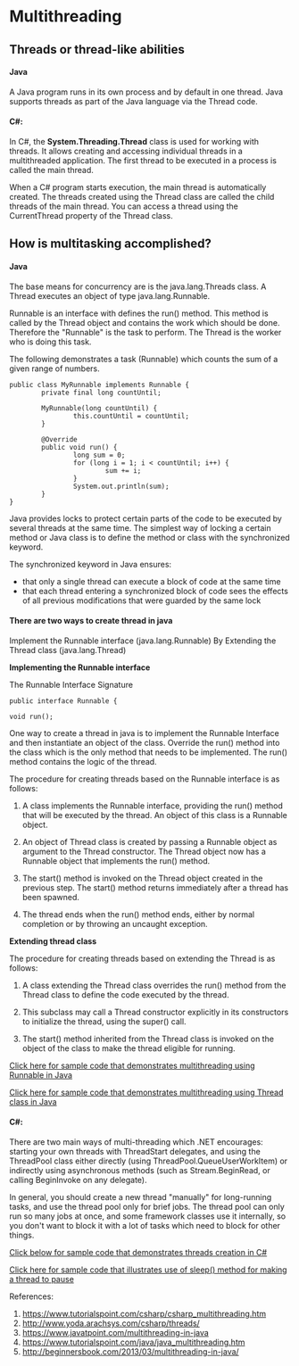 # Multithreading


##	Threads or thread-like abilities
#### Java
A Java program runs in its own process and by default in one thread. Java supports threads as part of the Java language via the Thread code.

#### C#:
In C#, the **System.Threading.Thread** class is used for working with threads. It allows creating and accessing individual threads in a multithreaded application. The first thread to be executed in a process is called the main thread.

When a C# program starts execution, the main thread is automatically created. The threads created using the Thread class are called the child threads of the main thread. You can access a thread using the CurrentThread property of the Thread class.

##	How is multitasking accomplished?
#### Java
The base means for concurrency are is the java.lang.Threads class. A Thread executes an object of type java.lang.Runnable.

Runnable is an interface with defines the run() method. This method is called by the Thread object and contains the work which should be done. Therefore the "Runnable" is the task to perform. The Thread is the worker who is doing this task.

The following demonstrates a task (Runnable) which counts the sum of a given range of numbers.

```
public class MyRunnable implements Runnable {
        private final long countUntil;

        MyRunnable(long countUntil) {
                this.countUntil = countUntil;
        }

        @Override
        public void run() {
                long sum = 0;
                for (long i = 1; i < countUntil; i++) {
                        sum += i;
                }
                System.out.println(sum);
        }
}
```

Java provides locks to protect certain parts of the code to be executed by several threads at the same time. The simplest way of locking a certain method or Java class is to define the method or class with the synchronized keyword.

The synchronized keyword in Java ensures:

- that only a single thread can execute a block of code at the same time
- that each thread entering a synchronized block of code sees the effects of all previous modifications that were guarded by the same lock


#### There are two ways to create thread in java

Implement the Runnable interface (java.lang.Runnable)
By Extending the Thread class (java.lang.Thread)


**Implementing the Runnable interface**

The Runnable Interface Signature

```
public interface Runnable {

void run();
```

One way to create a thread in java is to implement the Runnable Interface and then instantiate an object of the class. Override the run() method into the class which is the only method that needs to be implemented. The run() method contains the logic of the thread.

The procedure for creating threads based on the Runnable interface is as follows:

1. A class implements the Runnable interface, providing the run() method that will be executed by the thread. An object of this class is a Runnable object.

2. An object of Thread class is created by passing a Runnable object as argument to the Thread constructor. The Thread object now has a Runnable object that implements the run() method.

3. The start() method is invoked on the Thread object created in the previous step. The start() method returns immediately after a thread has been spawned.

4. The thread ends when the run() method ends, either by normal completion or by throwing an uncaught exception.


**Extending thread class**

The procedure for creating threads based on extending the Thread is as follows:

1. A class extending the Thread class overrides the run() method from the Thread class to define the code executed by the thread.

2. This subclass may call a Thread constructor explicitly in its constructors to initialize the thread, using the super() call.

3. The start() method inherited from the Thread class is invoked on the object of the class to make the thread eligible for running.

[Click here for sample code that demonstrates multithreading using Runnable in Java](multithreading/implementingRunnable.java)

[Click here for sample code that demonstrates multithreading using Thread class in Java](multithreading/extendingThread.java)


#### C#:
There are two main ways of multi-threading which .NET encourages: starting your own threads with ThreadStart delegates, and using the ThreadPool class either directly (using ThreadPool.QueueUserWorkItem) or indirectly using asynchronous methods (such as Stream.BeginRead, or calling BeginInvoke on any delegate).

In general, you should create a new thread "manually" for long-running tasks, and use the thread pool only for brief jobs. The thread pool can only run so many jobs at once, and some framework classes use it internally, so you don't want to block it with a lot of tasks which need to block for other things.

[Click below for sample code that demonstrates threads creation in C#](multithreading/threads.cs)


[Click here for sample code that illustrates use of sleep() method for making a thread to pause](multithreading/threadSleep.cs)


References:
1. https://www.tutorialspoint.com/csharp/csharp_multithreading.htm
2. http://www.yoda.arachsys.com/csharp/threads/
3. https://www.javatpoint.com/multithreading-in-java
4. https://www.tutorialspoint.com/java/java_multithreading.htm
5. http://beginnersbook.com/2013/03/multithreading-in-java/
